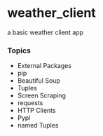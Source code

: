 # weather_client
a basic weather client app


### Topics 

- External Packages
- pip 
- Beautiful Soup
- Tuples
- Screen Scraping
- requests
- HTTP Clients
- Pypl
- named Tuples


